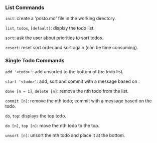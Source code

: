### List Commands

`init`: create a 'posto.md' file in the working directory.

`list`, `todos`, `[default]`: display the todo list.

`sort`: ask the user about priorities to sort todos.

`resort`: reset sort order and sort again (can be time consuming).


### Single Todo Commands

`add '<todo>'`: add <todo> unsorted to the bottom of the todo list.

`start '<todo>'`: add, sort and commit with a message based on <todo>.

`done [n = 1]`, `delete [n]`: remove the nth todo from the list.

`commit [n]`: remove the nth todo; commit with a message based on the todo.

`do`, `top`: displays the top todo.

`do [n]`, `top [n]`: move the nth todo to the top.

`unsort [n]`: unsort the nth todo and place it at the bottom.
